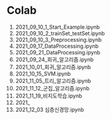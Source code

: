 # Colab
1. 2021_09_10_1_Start_Example.ipynb </br>
2. 2021_09_10_2_trainSet_testSet.ipynb </br>
3. 2021_09_10_3_Preprocessing.ipynb </br>
4. 2021_09_17_DataProcessing.ipynb </br>
4. 2021_09_21_DataProcessing.ipynb </br>
5. 2021_09_24_회귀_알고리즘.ipynb </br>
6. 2021_10_01_회귀_알고리즘.ipynb </br>
7. 2021_10_15_SVM.ipynb </br>
8. 2021_11_05_트리_알고리즘.ipynb </br>
9. 2021_11_12_군집_알고리즘.ipynb </br>
10. 2021_11_19_비지도학습.ipynb </br> 
11. 2021_
12. 2021_12_03 심층신경망.ipynb
